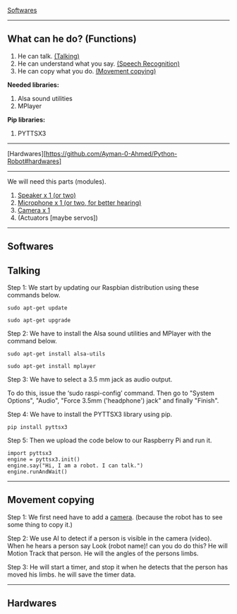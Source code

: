 [Softwares](https://github.com/Ayman-0-Ahmed/Python-Robot#softwares)
___
What can he do? (Functions)
---
1. He can talk. [(Talking)](https://github.com/Ayman-0-Ahmed/Python-Robot#talking)
2. He can understand what you say. [(Speech Recognition)](https://github.com/Ayman-0-Ahmed/Python-Robot#movement-speech)
3. He can copy what you do. [(Movement copying)](https://github.com/Ayman-0-Ahmed/Python-Robot#movement-copying)

**Needed libraries:**
1. Alsa sound utilities
2. MPlayer

**Pip libraries:**
1. PYTTSX3
___
[Hardwares][https://github.com/Ayman-0-Ahmed/Python-Robot#hardwares]
___
We will need this parts (modules).
1. [Speaker x 1 (or two)](https://github.com/Ayman-0-Ahmed/Python-Robot#installing-speakers)
2. [Microphone x 1 (or two, for better hearing)](https://github.com/Ayman-0-Ahmed/Python-Robot#installing-microphone)
3. [Camera x 1](https://github.com/Ayman-0-Ahmed/Python-Robot#installing-camera)
4. (Actuators [maybe servos])
___
**Softwares**
---
Talking
---
Step 1: We start by updating our Raspbian distribution using these commands below.
```
sudo apt-get update
```
```
sudo apt-get upgrade
```

Step 2: We have to install the Alsa sound utilities and MPlayer with the command below.
```
sudo apt-get install alsa-utils
```
```
sudo apt-get install mplayer
```

Step 3: We have to select a 3.5 mm jack as audio output.

To do this, issue the ‘sudo raspi-config’ command.
Then go to "System Options", "Audio", "Force 3.5mm ('headphone') jack" and finally "Finish".

Step 4: We have to install the PYTTSX3 library using pip.
```
pip install pyttsx3
```

Step 5: Then we upload the code below to our Raspberry Pi and run it.

```
import pyttsx3
engine = pyttsx3.init()
engine.say("Hi, I am a robot. I can talk.")
engine.runAndWait()
```
___
Movement copying
---
Step 1: We first need have to add a [camera](https://github.com/Ayman-0-Ahmed/Python-Robot#installing-camera). (because the robot has to see some thing to copy it.)

Step 2: We use AI to detect if a person is visible in the camera (video). When he hears a person say Look (robot name)! can you do do this? He will Motion Track that person. He will the angles of the persons limbs.

Step 3: He will start a timer, and stop it when he detects that the person has moved his limbs. he will save the timer data.
___
**Hardwares**
---
